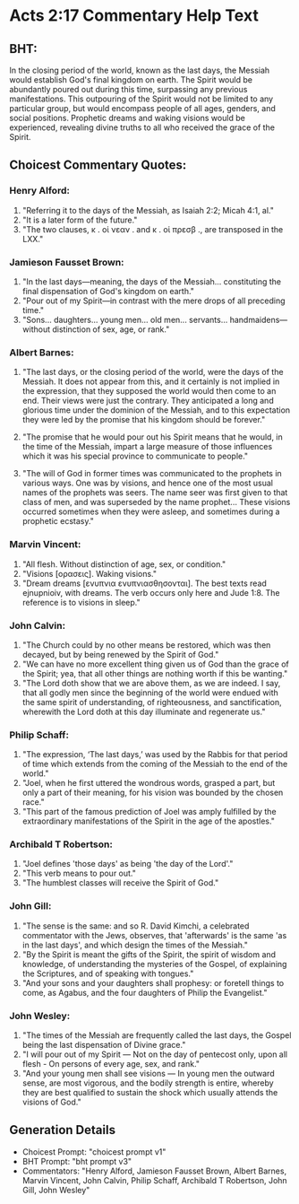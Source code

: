 # Acts 2:17 Commentary Help Text

## BHT:
In the closing period of the world, known as the last days, the Messiah would establish God's final kingdom on earth. The Spirit would be abundantly poured out during this time, surpassing any previous manifestations. This outpouring of the Spirit would not be limited to any particular group, but would encompass people of all ages, genders, and social positions. Prophetic dreams and waking visions would be experienced, revealing divine truths to all who received the grace of the Spirit.

## Choicest Commentary Quotes:
### Henry Alford:
1. "Referring it to the days of the Messiah, as Isaiah 2:2; Micah 4:1, al."
2. "It is a later form of the future."
3. "The two clauses, κ . οἱ νεαν . and κ . οἱ πρεσβ ., are transposed in the LXX."

### Jamieson Fausset Brown:
1. "In the last days—meaning, the days of the Messiah... constituting the final dispensation of God's kingdom on earth."
2. "Pour out of my Spirit—in contrast with the mere drops of all preceding time."
3. "Sons... daughters... young men... old men... servants... handmaidens—without distinction of sex, age, or rank."

### Albert Barnes:
1. "The last days, or the closing period of the world, were the days of the Messiah. It does not appear from this, and it certainly is not implied in the expression, that they supposed the world would then come to an end. Their views were just the contrary. They anticipated a long and glorious time under the dominion of the Messiah, and to this expectation they were led by the promise that his kingdom should be forever." 

2. "The promise that he would pour out his Spirit means that he would, in the time of the Messiah, impart a large measure of those influences which it was his special province to communicate to people." 

3. "The will of God in former times was communicated to the prophets in various ways. One was by visions, and hence one of the most usual names of the prophets was seers. The name seer was first given to that class of men, and was superseded by the name prophet... These visions occurred sometimes when they were asleep, and sometimes during a prophetic ecstasy."

### Marvin Vincent:
1. "All flesh. Without distinction of age, sex, or condition."
2. "Visions [ορασεις]. Waking visions."
3. "Dream dreams [ενυπνια ενυπνιασθησονται]. The best texts read ejnupnioiv, with dreams. The verb occurs only here and Jude 1:8. The reference is to visions in sleep."

### John Calvin:
1. "The Church could by no other means be restored, which was then decayed, but by being renewed by the Spirit of God."
2. "We can have no more excellent thing given us of God than the grace of the Spirit; yea, that all other things are nothing worth if this be wanting."
3. "The Lord doth show that we are above them, as we are indeed. I say, that all godly men since the beginning of the world were endued with the same spirit of understanding, of righteousness, and sanctification, wherewith the Lord doth at this day illuminate and regenerate us."

### Philip Schaff:
1. "The expression, ‘The last days,’ was used by the Rabbis for that period of time which extends from the coming of the Messiah to the end of the world." 
2. "Joel, when he first uttered the wondrous words, grasped a part, but only a part of their meaning, for his vision was bounded by the chosen race."
3. "This part of the famous prediction of Joel was amply fulfilled by the extraordinary manifestations of the Spirit in the age of the apostles."

### Archibald T Robertson:
1. "Joel defines 'those days' as being 'the day of the Lord'." 
2. "This verb means to pour out." 
3. "The humblest classes will receive the Spirit of God."

### John Gill:
1. "The sense is the same: and so R. David Kimchi, a celebrated commentator with the Jews, observes, that 'afterwards' is the same 'as in the last days', and which design the times of the Messiah."
2. "By the Spirit is meant the gifts of the Spirit, the spirit of wisdom and knowledge, of understanding the mysteries of the Gospel, of explaining the Scriptures, and of speaking with tongues."
3. "And your sons and your daughters shall prophesy: or foretell things to come, as Agabus, and the four daughters of Philip the Evangelist."

### John Wesley:
1. "The times of the Messiah are frequently called the last days, the Gospel being the last dispensation of Divine grace."
2. "I will pour out of my Spirit — Not on the day of pentecost only, upon all flesh - On persons of every age, sex, and rank."
3. "And your young men shall see visions — In young men the outward sense, are most vigorous, and the bodily strength is entire, whereby they are best qualified to sustain the shock which usually attends the visions of God."


## Generation Details
- Choicest Prompt: "choicest prompt v1"
- BHT Prompt: "bht prompt v3"
- Commentators: "Henry Alford, Jamieson Fausset Brown, Albert Barnes, Marvin Vincent, John Calvin, Philip Schaff, Archibald T Robertson, John Gill, John Wesley"
